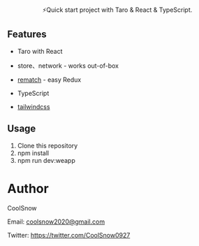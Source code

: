 <p align="center">
⚡️Quick start project with Taro & React & TypeScript.<br/>
</p>

## Features

- Taro with React

- store、network - works out-of-box

- [rematch](https://github.com/rematch/rematch) - easy Redux 

- TypeScript

- [tailwindcss](https://www.tailwindcss.com/)

## Usage

1. Clone this repository
2. npm install 
3. npm run dev:weapp

# Author

CoolSnow

Email: coolsnow2020@gmail.com

Twitter: https://twitter.com/CoolSnow0927
